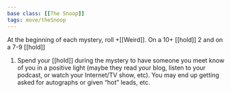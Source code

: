 ```yaml
---
base class: [[The Snoop]]
tags: move/theSnoop
---
```

 At the beginning of each mystery, roll +[[Weird]]. On a 10+ [[hold]] 2 and on a 7-9 [[hold]] 
1. Spend your [[hold]] during the mystery to have someone you meet know of you in a positive light (maybe they read your blog, listen to your podcast, or watch your Internet/TV show, etc). You may end up getting asked for autographs or given “hot” leads, etc.
